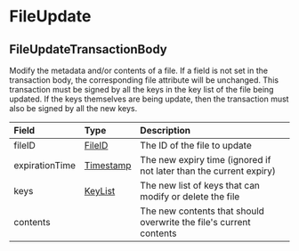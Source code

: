 # FileUpdate

## FileUpdateTransactionBody

Modify the metadata and/or contents of a file. If a field is not set in the transaction body, the corresponding file attribute will be unchanged. This transaction must be signed by all the keys in the key list of the file being updated. If the keys themselves are being update, then the transaction must also be signed by all the new keys.

| Field | Type | Description |
| :--- | :--- | :--- |
| fileID | [FileID](../basic-types/fileid.md) | The ID of the file to update |
| expirationTime | [Timestamp](../miscellaneous/timestamp.md#timestamp) | The new expiry time \(ignored if not later than the current expiry\) |
| keys | [KeyList](../basic-types/keylist.md) | The new list of keys that can modify or delete the file |
| contents |  | The new contents that should overwrite the file's current contents |

